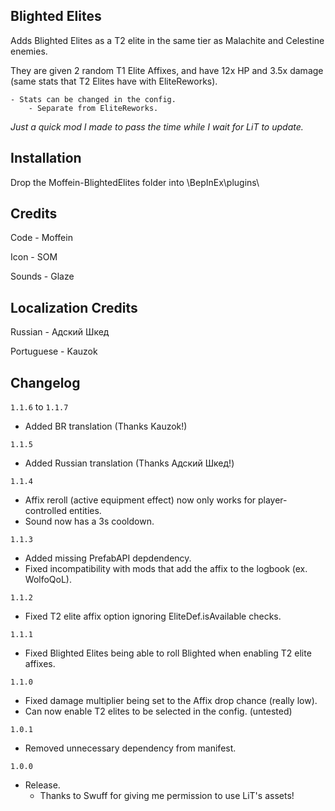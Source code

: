 ## Blighted Elites

Adds Blighted Elites as a T2 elite in the same tier as Malachite and Celestine enemies.

They are given 2 random T1 Elite Affixes, and have 12x HP and 3.5x damage (same stats that T2 Elites have with EliteReworks).

	- Stats can be changed in the config.
		- Separate from EliteReworks.

*Just a quick mod I made to pass the time while I wait for LiT to update.*

## Installation

Drop the Moffein-BlightedElites folder into \BepInEx\plugins\

## Credits

Code - Moffein

Icon - SOM

Sounds - Glaze

## Localization Credits

Russian - Адский Шкед

Portuguese - Kauzok

## Changelog

`1.1.6` to `1.1.7`

- Added BR translation (Thanks Kauzok!)

`1.1.5`

- Added Russian translation (Thanks Адский Шкед!)

`1.1.4`

- Affix reroll (active equipment effect) now only works for player-controlled entities.
- Sound now has a 3s cooldown.

`1.1.3`

- Added missing PrefabAPI depdendency.
- Fixed incompatibility with mods that add the affix to the logbook (ex. WolfoQoL).

`1.1.2`

- Fixed T2 elite affix option ignoring EliteDef.isAvailable checks.

`1.1.1`

- Fixed Blighted Elites being able to roll Blighted when enabling T2 elite affixes.

`1.1.0`

- Fixed damage multiplier being set to the Affix drop chance (really low).
- Can now enable T2 elites to be selected in the config. (untested)

`1.0.1`

- Removed unnecessary dependency from manifest.

`1.0.0`

- Release.
	- Thanks to Swuff for giving me permission to use LiT's assets!
